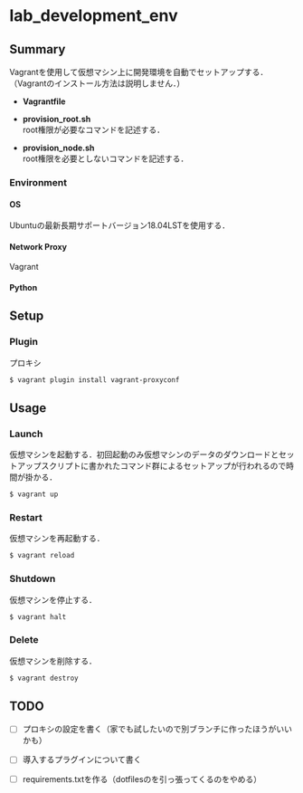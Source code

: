 # lab_development_env

## Summary

Vagrantを使用して仮想マシン上に開発環境を自動でセットアップする．  
（Vagrantのインストール方法は説明しません．）

* **Vagrantfile**

* **provision_root.sh**  
root権限が必要なコマンドを記述する．

* **provision_node.sh**  
root権限を必要としないコマンドを記述する．


### Environment

#### OS

Ubuntuの最新長期サポートバージョン18.04LSTを使用する．

#### Network Proxy

Vagrant

#### Python


## Setup

### Plugin

プロキシ

```bash
$ vagrant plugin install vagrant-proxyconf
```


## Usage

### Launch

仮想マシンを起動する．初回起動のみ仮想マシンのデータのダウンロードとセットアップスクリプトに書かれたコマンド群によるセットアップが行われるので時間が掛かる．

```bash
$ vagrant up
```

### Restart

仮想マシンを再起動する．

```bash
$ vagrant reload
```

### Shutdown

仮想マシンを停止する．

```bash
$ vagrant halt
```

### Delete

仮想マシンを削除する．

```bash
$ vagrant destroy
```

## TODO

* [ ] プロキシの設定を書く（家でも試したいので別ブランチに作ったほうがいいかも）

* [ ] 導入するプラグインについて書く

* [ ] requirements.txtを作る（dotfilesのを引っ張ってくるのをやめる）
